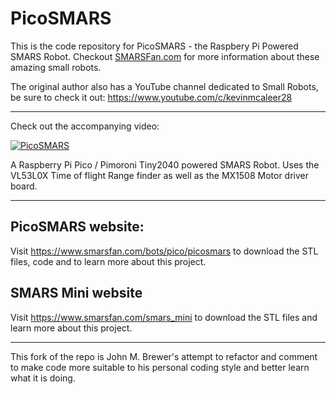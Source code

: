 # PicoSMARS
This is the code repository for PicoSMARS - the Raspbery Pi Powered SMARS Robot. Checkout [SMARSFan.com](https://www.smarsfan.com) for more information about these amazing small robots. 

The original author also has a YouTube channel dedicated to Small Robots, be sure to check it out: <https://www.youtube.com/c/kevinmcaleer28>

---

Check out the accompanying video:

[![PicoSMARS](https://img.youtube.com/vi/Gl4o4iHPvDM/0.jpg)](https://www.youtube.com/watch?v=Gl4o4iHPvDM)

A Raspberry Pi Pico / Pimoroni Tiny2040 powered SMARS Robot.
Uses the VL53L0X Time of flight Range finder as well as the MX1508 Motor driver board.

---

## PicoSMARS website:
Visit <https://www.smarsfan.com/bots/pico/picosmars> to download the STL files, code and to learn more about this project.

## SMARS Mini website
Visit <https://www.smarsfan.com/smars_mini> to download the STL files and learn more about this project.

---

This fork of the repo is John M. Brewer's attempt to refactor and comment to make code more suitable to his personal coding style and better learn what it is doing.
